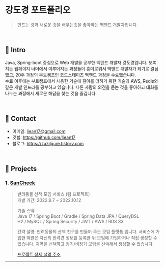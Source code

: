 # 강도경 포트폴리오
>만드는 것과 새로운 것을 배우는것을 좋아하는 백엔드 개발자입니다.

</br>

## :pushpin: Intro
Java, Spring-boot 중심으로 Web 개발을 공부한 백엔드 개발자 강도경입니다.
보여지는 웹페이지 너머에서 이루어지는 과정들이 흥미로워서 백엔드 개발자가 되기로 결심했고, 20주 과정의 부트캠프인 코드스테이츠 백엔드 과정을 수료했습니다.  
수료 이후에는 부트캠프에서 사용한 기술에 깊이를 더하기 위한 기술과 AWS, Redis와 같은 개발 인프라를 공부하고 있습니다.
다른 사람의 의견을 듣는 것을 좋아하고 대화를 나누는 과정에서 새로운 해답을 찾는 것을 즐깁니다.

</br>

## :pushpin: Contact
- 이메일: liean17@gmail.com
- 깃헙: https://github.com/liean17
- 블로그: https://zazilgure.tistory.com

</br>

## :pushpin: Projects
### 1. [SanCheck](https://github.com/project-sancheck/sancheck)
>반려동물 산책 모임 서비스 (팀 프로젝트)  
>개발 기간: 2022.9.7 ~ 2022.10.12  
>  
>기술 스택:  
>Java 17 / Spring Boot / Gradle / Spring Data JPA / QueryDSL  
>H2 / MySQL / Spring Security / JWT / AWS / RDS S3  
>  
>간략 설명:
>반려동물의 산책 친구를 만들어 주는 모임 플랫폼 입니다.
>서비스에 가입한 회원은 자신의 반려견 정보를 등록한 뒤 모임에 가입하거나 직접 생성할 수 있습니다.
>지역을 선택하고 정기/비정기 모임을 선택해서 생성할 수 있습니다.
>
>[프로젝트 상세 설명 주소](주소)
>

---
